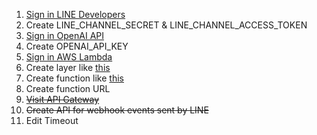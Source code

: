 1. [Sign in LINE Developers](https://developers.line.biz)
0. Create LINE_CHANNEL_SECRET & LINE_CHANNEL_ACCESS_TOKEN
1. [Sign in OpenAI API](https://platform.openai.com)
0. Create OPENAI_API_KEY
0. [Sign in AWS Lambda](https://console.aws.amazon.com/lambda)
0. Create layer like [this](https://colab.research.google.com/github/x1001000/Colab-Notebooks/blob/main/Create_layer.ipynb)
0. Create function like [this](lambda_function.py)
1. Create function URL
0. ~~[Visit API Gateway](https://console.aws.amazon.com/apigateway)~~
0. ~~Create API for webhook events sent by LINE~~
1. Edit Timeout
